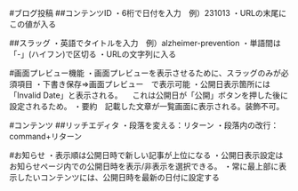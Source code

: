 
#ブログ投稿
##コンテンツID
・6桁で日付を入力　例）231013
・URLの末尾にこの値が入る

##スラッグ
・英語でタイトルを入力　例）alzheimer-prevention
・単語間は「-」(ハイフン)で区切る
・URLの文字列に入る

#画面プレビュー機能
・画面プレビューを表示させるために、スラッグのみが必須項目
・下書き保存⇒画面プレビュー　で表示可能
・公開日表示箇所には「Invalid Date」と表示される。
　これは公開日が「公開」ボタンを押した後に設定されるため。
・要約　記載した文章が一覧画面に表示される。装飾不可。

#コンテンツ
##リッチエディタ
・段落を変える：リターン
・段落内の改行：command+リターン

#お知らせ
・表示順は公開日時で新しい記事が上位になる
・公開日表示設定はお知らせページ内での公開日時を表示/非表示を選択できる。
・常に最上部に表示したいコンテンツには、公開日時を最新の日付に設定する

